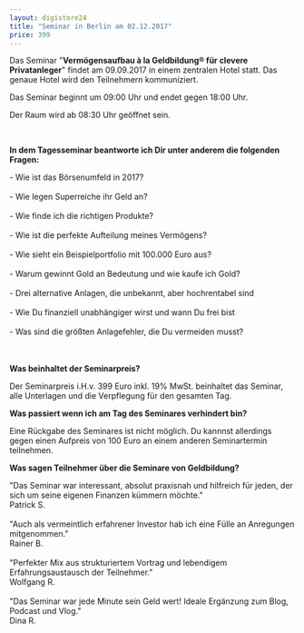 ```yaml
---
layout: digistore24
title: "Seminar in Berlin am 02.12.2017"
price: 399
---
```

<p>Das Seminar &quot;<strong>Verm&#xF6;gensaufbau &#xE0; la Geldbildung&#xAE; f&#xFC;r clevere Privatanleger</strong>&quot; findet am 09.09.2017 in einem zentralen Hotel statt. Das genaue Hotel wird den Teilnehmern kommuniziert.</p>
<p>Das Seminar beginnt um 09:00 Uhr und endet gegen 18:00 Uhr.</p>
<p>Der Raum wird ab 08:30 Uhr ge&#xF6;ffnet sein.</p>
<p>&#xA0;</p>
<p><strong>In dem Tagesseminar beantworte ich Dir unter anderem die folgenden Fragen:<br></strong></p>
<div>- Wie ist das B&#xF6;rsenumfeld in 2017?</div>
<div>&#xA0;</div>
<div>- Wie legen Superreiche ihr Geld an?</div>
<div>&#xA0;</div>
<div>- Wie finde ich die richtigen Produkte?</div>
<div>&#xA0;</div>
<div>- Wie ist die perfekte Aufteilung meines Verm&#xF6;gens?</div>
<div>&#xA0;</div>
<div>- Wie sieht ein Beispielportfolio mit 100.000 Euro aus?</div>
<div>&#xA0;</div>
<div>- Warum gewinnt Gold an Bedeutung und wie kaufe ich Gold?</div>
<div>&#xA0;</div>
<div>-&#xA0;Drei alternative Anlagen, die unbekannt, aber hochrentabel sind</div>
<div>&#xA0;</div>
<div>- Wie Du finanziell unabh&#xE4;ngiger wirst und wann Du frei bist</div>
<div>&#xA0;</div>
<div>- Was sind die gr&#xF6;&#xDF;ten Anlagefehler, die Du vermeiden musst?</div>
<div>&#xA0;</div>
<div>&#xA0;</div>
<p><strong>Was beinhaltet der Seminarpreis?</strong></p>
<p>Der Seminarpreis i.H.v. 399 Euro inkl. 19% MwSt. beinhaltet das Seminar, alle Unterlagen und die Verpflegung f&#xFC;r den gesamten Tag.</p>
<p><strong>Was passiert wenn ich am Tag des Seminares verhindert bin?<br></strong></p>
<p>Eine R&#xFC;ckgabe des Seminares ist nicht m&#xF6;glich. Du kannnst allerdings gegen einen Aufpreis von 100 Euro an einem anderen Seminartermin teilnehmen.</p>
<p><strong>Was sagen Teilnehmer &#xFC;ber die Seminare von Geldbildung?</strong></p>
<p>&quot;Das Seminar war interessant, absolut praxisnah und hilfreich f&#xFC;r jeden, der sich um seine eigenen Finanzen k&#xFC;mmern m&#xF6;chte.&quot;<br>Patrick S.<br><br>&quot;Auch als vermeintlich erfahrener Investor hab ich eine F&#xFC;lle an Anregungen mitgenommen.&quot;<br>Rainer B.<br><br>&quot;Perfekter Mix aus strukturiertem Vortrag und lebendigem Erfahrungsaustausch der Teilnehmer.&quot;<br>Wolfgang R.<br><br>&quot;Das Seminar war jede Minute sein Geld wert! Ideale Erg&#xE4;nzung zum Blog, Podcast und Vlog.&quot;<br>Dina R.</p>